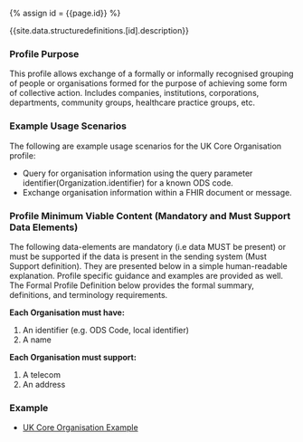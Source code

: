 
{% assign id = {{page.id}} %}

{{site.data.structuredefinitions.[id].description}}

<!-- end TOC -->
### Profile Purpose ###

This profile allows exchange of a formally or informally recognised grouping of people or organisations formed for the purpose of achieving some form of collective action. Includes companies, institutions, corporations, departments, community groups, healthcare practice groups, etc.

### Example Usage Scenarios ###

The following are example usage scenarios for the UK Core Organisation profile:

- Query for organisation information using the query parameter identifier(Organization.identifier) for a known ODS code. 
- Exchange organisation information within a FHIR document or message.

### Profile Minimum Viable Content (Mandatory and Must Support Data Elements) ###

The following data-elements are mandatory (i.e data MUST be present) or must be supported if the data is present in the sending system (Must Support definition). They are presented below in a simple human-readable explanation. Profile specific guidance and examples are provided as well. The Formal Profile Definition below provides the formal summary, definitions, and terminology requirements.

**Each Organisation must have:**

1. An identifier (e.g. ODS Code, local identifier)
2. A name

**Each Organisation must support:**

1. A telecom
2. An address

### Example ###

- [UK Core Organisation Example](UKCore-Organisation-Example.html)